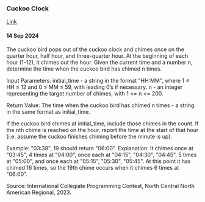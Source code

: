 ### Cuckoo Clock
[Link](https://www.codewars.com/kata/656e4602ee72af0017e37e82/train/javascript)

#### 14 Sep 2024

The cuckoo bird pops out of the cuckoo clock and chimes once on the quarter hour, half hour, and three-quarter hour. At the beginning of each hour (1-12), it chimes out the hour. Given the current time and a number n, determine the time when the cuckoo bird has chimed n  times.

Input Parameters:
initial_time - a string in the format "HH:MM", where 1 ≤ HH ≤ 12 and 0 ≤ MM ≤ 59, with leading 0’s if necessary.
n - an integer representing the target number of chimes, with 1 <= n <= 200.

Return Value: The time when the cuckoo bird has chimed n  times - a string in the same format as initial_time.

If the cuckoo bird chimes at initial_time, include those chimes in the count. If the nth chime is reached on the hour, report the time at the start of that hour (i.e. assume the cuckoo finishes chiming before the minute is up).

Example: "03:38", 19   should return "06:00".
Explanation: It chimes once at "03:45", 4 times at "04:00", once each at "04:15", "04:30", "04:45", 5 times at "05:00", and once each at "05:15", "05:30", "05:45". At this point it has chimed 16 times, so the 19th chime occurs when it chimes 6 times at "06:00".

Source: International Collegiate Programming Contest, North Central North American Regional, 2023.